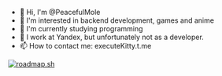- 👋 Hi, I'm @PeacefulMole
- 👀 I'm interested in backend development, games and anime
- 🌱 I'm currently studying programming
- 💞️ I work at Yandex, but unfortunately not as a developer.
- 📫 How to contact me: executeKitty.t.me

[![roadmap.sh](https://api.roadmap.sh/v1-badge/wide/6463829a410780a6d9b5d9a9?variant=dark)](https://roadmap.sh)

<!---
PeacefulMole/PeacefulMole is a ✨ special ✨ repository because its `README.md` (this file) appears on your GitHub profile.
You can click the Preview link to take a look at your changes.
--->
